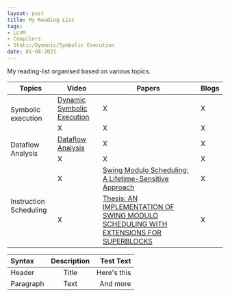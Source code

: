 ```yaml
---
layout: post
title: My Reading List
tags:
- LLVM
- Compilers
- Static/Dymanic/Symbolic Execution
date: 01-04-2021
---
```

My reading-list organised based on various topics.


<table class="tg">
<thead>
  <tr>
    <th class="tg-9ydz">Topics</th>
    <th class="tg-9ydz">Video</th>
    <th class="tg-9ydz">Papers</th>
    <th class="tg-9ydz">Blogs</th>
  </tr>
</thead>
<tbody>
  <tr>
    <td class="tg-jbrg" rowspan="2">Symbolic execution</td>
    <td class="tg-de2y"><a href="https://www.youtube.com/watch?v=QrtGOrSrVPQ" target="_blank" rel="noopener noreferrer">Dynamic Symbolic Execution</a></td>
    <td class="tg-de2y">X</td>
    <td class="tg-de2y">X</td>
  </tr>
  <tr>
    <td class="tg-de2y">X</td>
    <td class="tg-g4tm">X</td>
    <td class="tg-aokl">X</td>
  </tr>
  <tr>
    <td class="tg-z3tv" rowspan="2">Dataflow Analysis</td>
    <td class="tg-0lax"><a href="https://www.youtube.com/watch?v=OROXJ9-wUQE" target="_blank" rel="noopener noreferrer">Dataflow Analysis</a></td>
    <td class="tg-0lax">X</td>
    <td class="tg-0lax">X</td>
  </tr>
  <tr>
    <td class="tg-0lax">X</td>
    <td class="tg-0lax">X</td>
    <td class="tg-0lax">X</td>
  </tr>
  <tr>
    <td class="tg-z3tv" rowspan="2">Instruction Scheduling</td>
    <td class="tg-0lax">X</td>
    <td class="tg-0lax"><a href="https://citeseerx.ist.psu.edu/viewdoc/download?doi=10.1.1.57.8084&rep=rep1&type=pdf" target="_blank" rel="noopener noreferrer">Swing Modulo Scheduling: A Lifetime-Sensitive Approach</a></td>
    <td class="tg-0lax">X</td>
  </tr>
  <tr>
    <td class="tg-0lax">X</td>
    <td class="tg-0lax"><a href="https://llvm.org/pubs/2005-06-17-LattnerMSThesis.pdf" target="_blank" rel="noopener noreferrer">Thesis: AN IMPLEMENTATION OF SWING MODULO SCHEDULING WITH EXTENSIONS FOR SUPERBLOCKS</a></td>
    <td class="tg-0lax">X</td>
  </tr>
</tbody>
</table>




| Syntax      | Description | Test Text     |
| :---        |    :----:   |          ---: |
| Header      | Title       | Here's this   |
| Paragraph   | Text        | And more      |

